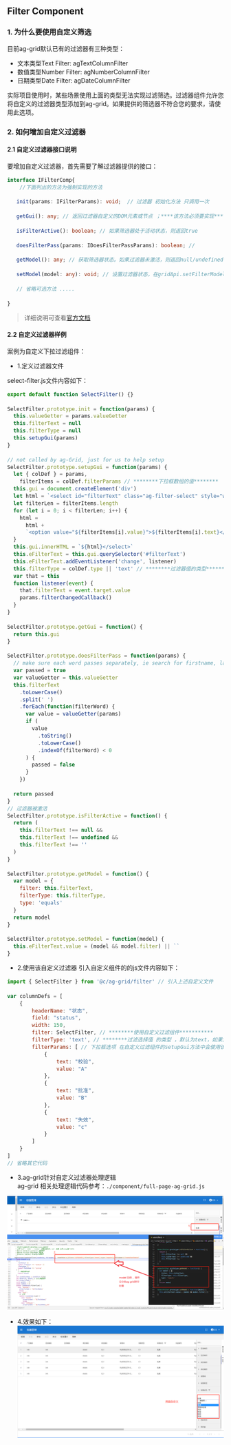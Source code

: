 ## Filter Component

### 1. 为什么要使用自定义筛选
目前ag-grid默认已有的过滤器有三种类型：
- 文本类型Text Filter: agTextColumnFilter
- 数值类型Number Filter: agNumberColumnFilter
- 日期类型Date Filter: agDateColumnFilter

实际项目使用时，某些场景使用上面的类型无法实现过滤筛选。过滤器组件允许您将自定义的过滤器类型添加到ag-grid。如果提供的筛选器不符合您的要求，请使用此选项。

### 2. 如何增加自定义过滤器
#### 2.1 自定义过滤器接口说明
要增加自定义过滤器，首先需要了解过滤器提供的接口：
```ts
interface IFilterComp{
    //下面列出的方法为强制实现的方法 

   init(params: IFilterParams): void;  // 过滤器 初始化方法 只调用一次

   getGui(): any; // 返回过滤器自定义的DOM元素或节点 ；****该方法必须要实现****

   isFilterActive(): boolean; // 如果筛选器处于活动状态，则返回true

   doesFilterPass(params: IDoesFilterPassParams): boolean; // 

   getModel(): any; // 获取筛选器状态。如果过滤器未激活，则返回null/undefined

   setModel(model: any): void; // 设置过滤器状态，在gridApi.setFilterModel之后调用

   // 省略可选方法 .....
   
}

```
> 详细说明可查看[官方文档](https://www.ag-grid.com/javascript-grid-filter-component/)

#### 2.2 自定义过滤器样例

案例为自定义下拉过滤组件：

- 1.定义过滤器文件

select-filter.js文件内容如下：
```js
export default function SelectFilter() {}

SelectFilter.prototype.init = function(params) {
  this.valueGetter = params.valueGetter
  this.filterText = null
  this.filterType = null
  this.setupGui(params)
}

// not called by ag-Grid, just for us to help setup
SelectFilter.prototype.setupGui = function(params) {
  let { colDef } = params,
    filterItems = colDef.filterParams // ********下拉框数组的值********
  this.gui = document.createElement('div')
  let html = `<select id="filterText" class="ag-filter-select" style="width: 170px" value=""><option value="">---请选择---</option>`
  let filterLen = filterItems.length
  for (let i = 0; i < filterLen; i++) {
    html =
      html +
      `<option value="${filterItems[i].value}">${filterItems[i].text}</opption>`
  }
  this.gui.innerHTML = `${html}</select>`
  this.eFilterText = this.gui.querySelector('#filterText')
  this.eFilterText.addEventListener('change', listener)
  this.filterType = colDef.type || 'text' // ********过滤器值的类型********
  var that = this
  function listener(event) {
    that.filterText = event.target.value
    params.filterChangedCallback()
  }
}

SelectFilter.prototype.getGui = function() {
  return this.gui
}

SelectFilter.prototype.doesFilterPass = function(params) {
  // make sure each word passes separately, ie search for firstname, lastname
  var passed = true
  var valueGetter = this.valueGetter
  this.filterText
    .toLowerCase()
    .split(' ')
    .forEach(function(filterWord) {
      var value = valueGetter(params)
      if (
        value
          .toString()
          .toLowerCase()
          .indexOf(filterWord) < 0
      ) {
        passed = false
      }
    })

  return passed
}
// 过滤器被激活
SelectFilter.prototype.isFilterActive = function() {
  return (
    this.filterText !== null &&
    this.filterText !== undefined &&
    this.filterText !== ''
  )
}

SelectFilter.prototype.getModel = function() {
  var model = {
    filter: this.filterText,
    filterType: this.filterType,
    type: 'equals'
  }
  return model
}

SelectFilter.prototype.setModel = function(model) {
  this.eFilterText.value = (model && model.filter) || ``
}
```

- 2.使用该自定义过滤器
引入自定义组件的的js文件内容如下：
```js
import { SelectFilter } from '@c/ag-grid/filter' // 引入上述自定义文件

var columnDefs = [
    {
        headerName: "状态", 
        field: "status", 
        width: 150, 
        filter: SelectFilter, // ********使用自定义过滤组件***********
        filterType: 'text', // ********过滤选择值 的类型 ，默认为text，如果为boolean 则增加boolean类型值相关处理***********
        filterParams: [ // 下拉框选项 在自定义过滤组件的setupGui方法中会使用该值
            {
                text: "校验",
                value: "A"
            },
            {
                text: "批准",
                value: "B"
            },
            {
                text: "失效",
                value: "c"
            }
        ]
    }
]
// 省略其它代码
```

- 3.ag-grid针对自定义过滤器处理逻辑      
ag-grid 相关处理逻辑代码参考：`./component/full-page-ag-grid.js`      

![agGrid 过滤处理相关逻辑](./imgs/2.png)

- 4.效果如下：
![自定义筛选](./imgs/1.png)
